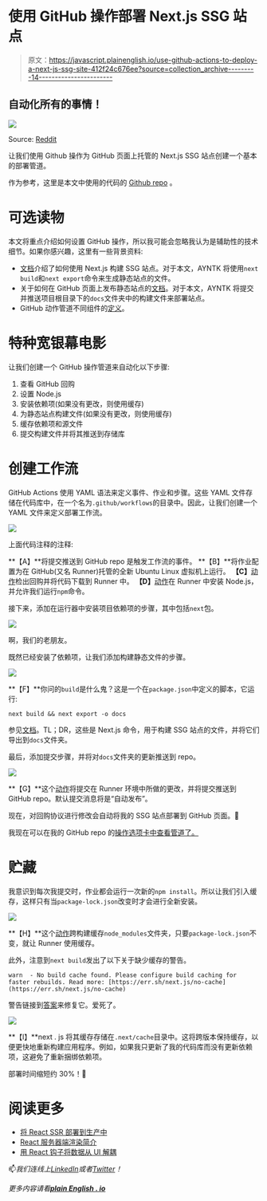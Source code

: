 # 使用 GitHub 操作部署 Next.js SSG 站点

> 原文：<https://javascript.plainenglish.io/use-github-actions-to-deploy-a-next-js-ssg-site-412f24c676ee?source=collection_archive---------14----------------------->

## 自动化所有的事情！

![](img/e2cb160691efe1d53e9877226cf7af7f.png)

Source: [Reddit](https://www.reddit.com/r/ProgrammerHumor/comments/f0ag3i/automation/)

让我们使用 Github 操作为 GitHub 页面上托管的 Next.js SSG 站点创建一个基本的部署管道。

作为参考，这里是本文中使用的代码的 [Github repo](https://github.com/suhanw/suhanw.github.io) 。

# 可选读物

本文将重点介绍如何设置 GitHub 操作，所以我可能会忽略我认为是辅助性的技术细节。如果你感兴趣，这里有一些背景资料:

*   [文档](https://nextjs.org/docs/advanced-features/static-html-export)介绍了如何使用 Next.js 构建 SSG 站点。对于本文，AYNTK 将使用`next build`和`next export`命令来生成静态站点的文件。
*   关于如何在 GitHub 页面上发布静态站点的[文档](https://docs.github.com/en/pages/getting-started-with-github-pages/configuring-a-publishing-source-for-your-github-pages-site)。对于本文，AYNTK 将提交并推送项目根目录下的`docs`文件夹中的构建文件来部署站点。
*   GitHub 动作管道不同组件的[定义](https://docs.github.com/en/actions/learn-github-actions/understanding-github-actions#the-components-of-github-actions)。

# 特种宽银幕电影

让我们创建一个 GitHub 操作管道来自动化以下步骤:

1.  查看 GitHub 回购
2.  设置 Node.js
3.  安装依赖项(如果没有更改，则使用缓存)
4.  为静态站点构建文件(如果没有更改，则使用缓存)
5.  缓存依赖项和源文件
6.  提交构建文件并将其推送到存储库

# 创建工作流

GitHub Actions 使用 YAML 语法来定义事件、作业和步骤。这些 YAML 文件存储在代码库中，在一个名为`.github/workflows`的目录中。因此，让我们创建一个 YAML 文件来定义部署工作流。

![](img/f4caca19c7feeafe6711fe30d1beff44.png)

上面代码注释的注释:

**【A】**将提交推送到 GitHub repo 是触发工作流的事件。
**【B】**将作业配置为在 GitHub(又名 Runner)托管的全新 Ubuntu Linux 虚拟机上运行。
**【C】**[动作](https://github.com/actions/checkout)检出回购并将代码下载到 Runner 中。
**【D】**[动作](https://github.com/actions/setup-node)在 Runner 中安装 Node.js，并允许我们运行`npm`命令。

接下来，添加在运行器中安装项目依赖项的步骤，其中包括`next`包。

![](img/4966006a5042a050506b04d78bde756f.png)

啊，我们的老朋友。

既然已经安装了依赖项，让我们添加构建静态文件的步骤。

![](img/9d4361c7a47d7a5f992cb3f596fe9f17.png)

**【F】**你问的`build`是什么鬼？这是一个在`package.json`中定义的脚本，它运行:

```
next build && next export -o docs
```

参见[文档](https://nextjs.org/docs/advanced-features/static-html-export)。TL；DR，这些是 Next.js 命令，用于构建 SSG 站点的文件，并将它们导出到`docs`文件夹。

最后，添加提交步骤，并将对`docs`文件夹的更新推送到 repo。

![](img/24f9977836753786a3416c4d28d4b688.png)

**【G】**这个[动作](https://github.com/marketplace/actions/git-auto-commit)将提交在 Runner 环境中所做的更改，并将提交推送到 GitHub repo。默认提交消息将是“自动发布”。

现在，对回购协议进行修改会自动将我的 SSG 站点部署到 GitHub 页面。🎉

我现在可以在我的 GitHub repo 的[操作选项卡中查看管道了。](https://github.com/suhanw/suhanw.github.io/actions)

# 贮藏

我意识到每次我提交时，作业都会运行一次新的`npm install`。所以让我们引入缓存，这样只有当`package-lock.json`改变时才会进行全新安装。

![](img/369366fe8eeab8b923c80a3e0b8c2024.png)

**【H】**这个[动作](https://github.com/actions/cache)跨构建缓存`node_modules`文件夹，只要`package-lock.json`不变，就让 Runner 使用缓存。

此外，注意到`next build`发出了以下关于缺少缓存的警告。

```
warn  - No build cache found. Please configure build caching for faster rebuilds. Read more: [https://err.sh/next.js/no-cache](https://err.sh/next.js/no-cache)
```

警告链接到[答案](https://nextjs.org/docs/messages/no-cache#github-actions)来修复它。爱死了。

![](img/c094573e1b01c9846c26d4670810566d.png)

**【I】**next . js 将其缓存存储在`.next/cache`目录中。这将跨版本保持缓存，以便更快地重新构建应用程序。例如，如果我只更新了我的代码库而没有更新依赖项，这避免了重新捆绑依赖项。

部署时间缩短约 30%！🥰

# 阅读更多

*   [将 React SSR 部署到生产中](https://www.suhanwijaya.com/posts/deploy-react-ssr-to-production)
*   [React 服务器端渲染简介](https://www.suhanwijaya.com/posts/intro-to-react-server-side-rendering)
*   [用 React 钩子将数据从 UI 解耦](https://www.suhanwijaya.com/posts/decouple-data-from-ui-with-react-hooks)

📫*我们连线上*[*LinkedIn*](https://www.linkedin.com/in/suhanwijaya/)*或者*[*Twitter*](https://twitter.com/suhanw)*！*

*更多内容请看*[***plain English . io***](http://plainenglish.io/)